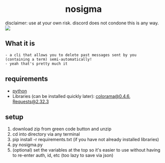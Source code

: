 <h1 align="center">nosigma</h1>
disclaimer: use at your own risk. discord does not condone this is any way.

<img src="https://github.com/user-attachments/assets/30b71391-30ab-423a-a40a-51418de6b62d">

## **What it is**
    - a cli that allows you to delete past messages sent by you (containing a term) semi-automatically!
    - yeah that's pretty much it

## requirements
* [python](https://www.python.org/)
* Libraries (can be installed quickly later): colorama@0.4.6, Requests@2.32.3

## setup
1. download zip from green code button and unzip
2. cd into directory via any terminal
3. pip install -r requirements.txt (if you have not already installed libraries)
4. py nosigma.py
5. (optional) set the variables at the top so it's easier to use without having to re-enter auth, id, etc (too lazy to save via json)
